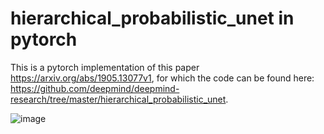 # hierarchical_probabilistic_unet in pytorch
This is a pytorch implementation of this paper https://arxiv.org/abs/1905.13077v1, for which the code can be found here: https://github.com/deepmind/deepmind-research/tree/master/hierarchical_probabilistic_unet. 


![image](https://user-images.githubusercontent.com/39476706/191151328-7f92dc8b-7e08-425e-bf20-6628d59db90e.png)
